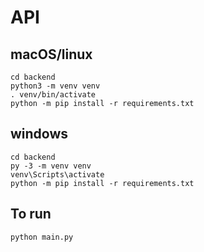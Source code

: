 # API

## macOS/linux
```
cd backend
python3 -m venv venv
. venv/bin/activate
python -m pip install -r requirements.txt
```
## windows
```
cd backend
py -3 -m venv venv
venv\Scripts\activate
python -m pip install -r requirements.txt
```

## To run 
```
python main.py
```
